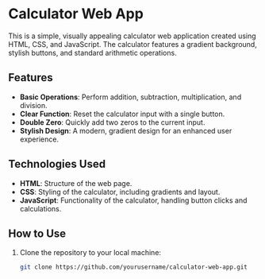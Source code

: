 # Calculator Web App

This is a simple, visually appealing calculator web application created using HTML, CSS, and JavaScript. The calculator features a gradient background, stylish buttons, and standard arithmetic operations.

## Features

- **Basic Operations**: Perform addition, subtraction, multiplication, and division.
- **Clear Function**: Reset the calculator input with a single button.
- **Double Zero**: Quickly add two zeros to the current input.
- **Stylish Design**: A modern, gradient design for an enhanced user experience.

## Technologies Used

- **HTML**: Structure of the web page.
- **CSS**: Styling of the calculator, including gradients and layout.
- **JavaScript**: Functionality of the calculator, handling button clicks and calculations.

## How to Use

1. Clone the repository to your local machine:
   ```bash
   git clone https://github.com/yourusername/calculator-web-app.git
